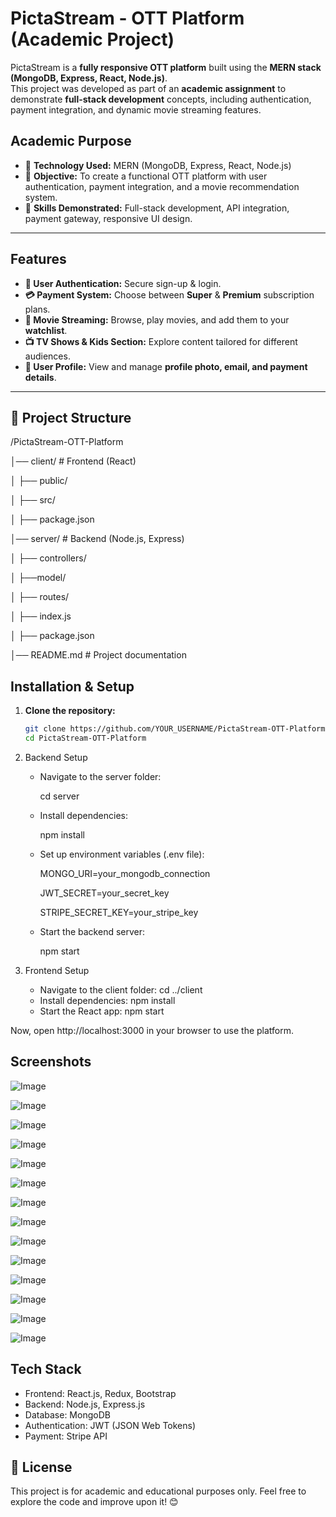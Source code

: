# PictaStream - OTT Platform (Academic Project)
PictaStream is a **fully responsive OTT platform** built using the **MERN stack (MongoDB, Express, React, Node.js)**.  
This project was developed as part of an **academic assignment** to demonstrate **full-stack development** concepts, including authentication, payment integration, and dynamic movie streaming features.

## Academic Purpose  
- 📌 **Technology Used:** MERN (MongoDB, Express, React, Node.js)  
- 📌 **Objective:** To create a functional OTT platform with user authentication, payment integration, and a movie recommendation system.  
- 📌 **Skills Demonstrated:** Full-stack development, API integration, payment gateway, responsive UI design.

---

## Features  
- **🔑 User Authentication:** Secure sign-up & login.  
- **💳 Payment System:** Choose between **Super** & **Premium** subscription plans.  
- **🎥 Movie Streaming:** Browse, play movies, and add them to your **watchlist**.  
- **📺 TV Shows & Kids Section:** Explore content tailored for different audiences.
- **👤 User Profile:** View and manage **profile photo, email, and payment details**.  

---

## 📂 Project Structure
/PictaStream-OTT-Platform

│── client/ # Frontend (React)

│ ├── public/

│ ├── src/

│ ├── package.json

│── server/ # Backend (Node.js, Express)

│ ├── controllers/

│ ├──model/

│ ├── routes/

│ ├── index.js

│ ├── package.json

│── README.md # Project documentation

## Installation & Setup  
1. **Clone the repository:**
   ```bash
   git clone https://github.com/YOUR_USERNAME/PictaStream-OTT-Platform.git
   cd PictaStream-OTT-Platform

2. Backend Setup
   - Navigate to the server folder:
     
     cd server
     
   - Install dependencies:
     
     npm install
     
   - Set up environment variables (.env file):
     
     MONGO_URI=your_mongodb_connection
     
     JWT_SECRET=your_secret_key
     
     STRIPE_SECRET_KEY=your_stripe_key
     
   - Start the backend server:
     
     npm start

3. Frontend Setup
   - Navigate to the client folder:
     cd ../client
   - Install dependencies:
     npm install
   - Start the React app:
     npm start

Now, open http://localhost:3000 in your browser to use the platform.

## Screenshots
![Image](https://github.com/user-attachments/assets/7df6f747-f514-487a-bb79-4803b8861ca7)

![Image](https://github.com/user-attachments/assets/f82ba81f-067c-46a6-aa04-21f8d318cfbb)

![Image](https://github.com/user-attachments/assets/ea705917-ff4a-4cce-8d58-1a516ea32b5c)

![Image](https://github.com/user-attachments/assets/d5d311ff-42fb-45ad-bc65-a8831fc4d22f)

![Image](https://github.com/user-attachments/assets/5de389e9-c486-4295-b2b0-5c61fe196e00)

![Image](https://github.com/user-attachments/assets/78abccfa-a1b5-4d33-9de2-01d3a2602065)

![Image](https://github.com/user-attachments/assets/0d9ab92c-1b0a-4df2-bbca-50449527229d)

![Image](https://github.com/user-attachments/assets/894e9c44-fd98-43dc-9b6a-81ac1fbacb7a)

![Image](https://github.com/user-attachments/assets/fa548707-7b08-4f3e-8871-524881ed9c9d)

![Image](https://github.com/user-attachments/assets/83b3e0b1-c34f-4378-9077-75dc1595ee2f)

![Image](https://github.com/user-attachments/assets/b9c97f55-7078-47ef-9a9a-1033428e4417)

![Image](https://github.com/user-attachments/assets/378f7f73-215e-4fc5-b771-7267e2fd1f84)

![Image](https://github.com/user-attachments/assets/6d18e93b-e657-48ad-97cb-5029d20e8cb1)

![Image](https://github.com/user-attachments/assets/9e4cfba4-9093-40fd-bd30-a15cfeaf7cd5)

## Tech Stack
- Frontend: React.js, Redux, Bootstrap
- Backend: Node.js, Express.js
- Database: MongoDB
- Authentication: JWT (JSON Web Tokens)
- Payment: Stripe API

## 📜 License
This project is for academic and educational purposes only. Feel free to explore the code and improve upon it! 😊
